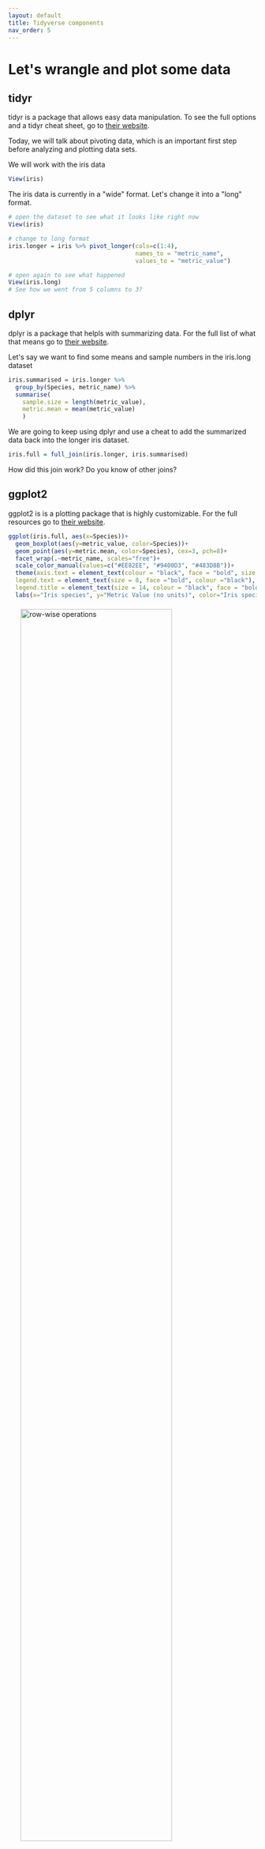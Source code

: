 ```yaml
---
layout: default
title: Tidyverse components
nav_order: 5
---
```


# Let's wrangle and plot some data

## tidyr

tidyr is a package that allows easy data manipulation. To see the full options and a tidyr cheat sheet, go to <a href="https://tidyr.tidyverse.org" target="_blank">their website</a>.

Today, we will talk about pivoting data, which is an important first step before analyzing and plotting data sets.

We will work with the iris data

``` r
View(iris)
```

The iris data is currently in a "wide" format. Let's change it into a "long" format.  

``` r
# open the dataset to see what it looks like right now
View(iris)

# change to long format
iris.longer = iris %>% pivot_longer(cols=c(1:4), 
                                    names_to = "metric_name",
                                    values_to = "metric_value")

# open again to see what happened
View(iris.long)
# See how we went from 5 columns to 3?
```



## dplyr

dplyr is a package that helpls with summarizing data. For the full list of what that means go to <a href="https://dplyr.tidyverse.org" target="_blank">their website</a>. 

Let's say we want to find some means and sample numbers in the iris.long dataset

``` r
iris.summarised = iris.longer %>% 
  group_by(Species, metric_name) %>%
  summarise(
    sample.size = length(metric_value),
    metric.mean = mean(metric_value) 
    )
```

We are going to keep using dplyr and use a cheat to add the summarized data back into the longer iris dataset.

``` r
iris.full = full_join(iris.longer, iris.summarised)
```

How did this join work? Do you know of other joins?

## ggplot2

ggplot2 is is a plotting package that is highly customizable. For the full resources go to <a href="https://ggplot2.tidyverse.org" target="_blank">their website</a>. 

``` r
ggplot(iris.full, aes(x=Species))+
  geom_boxplot(aes(y=metric_value, color=Species))+
  geom_point(aes(y=metric.mean, color=Species), cex=3, pch=8)+
  facet_wrap(.~metric_name, scales="free")+
  scale_color_manual(values=c("#EE82EE", "#9400D3", "#483D8B"))+
  theme(axis.text = element_text(colour = "black", face = "bold", size = 12),
  legend.text = element_text(size = 8, face ="bold", colour ="black"),
  legend.title = element_text(size = 14, colour = "black", face = "bold"))+
  labs(x="Iris species", y="Metric Value (no units)", color="Iris species")
```

<div style="margin-left: 5%; margin-top: 20px; margin-bottom: 40px">
<img src="images/iris_plot.png" alt="row-wise operations" width="80%"/>
</div>


Spend the next 5 minutes removing and editing parts of this plot code to figure out what they do. Note down errors that you get and we can discuss them as a group!

## stringr and lubridate

<strong>stringr</strong> is a package that let's you easily manipulate character data. For the full resources go to <a href="https://stringr.tidyverse.org" target="_blank">their website</a>. 

<strong>lubridate</strong> is meant to help R users format date and time data, which are actually a huge pain to work with in R. lubridate even lets you deal with extra annoying things, like daylights savings time in your multi-year datasets. For the full resources go to <a href="https://lubridate.tidyverse.org" target="_blank">their website</a>. 

Today, we are not exploring dates and times, but we are using the character vector manipulation part of lubridate. 

There are many reasons you may want to manipulate characters in your dataset. Some of them are more on the data formatting side, while others are to extract parts of your data for further manipulation or analysis. We will go over both now.

## stringr
### Data formatting (string)

Let's say we want to change the names of the iris species in our dataset to include the full common name of the iris.

``` r
iris$Species=str_replace(iris$Species, # to the Species column in the iris dataframe
            "virginica", # find the pattern "virginica"
            "Virginia blueflag") # replace the pattern "virginica" with "Virginia blueflag"
```

Repeat this activity with the *setosa* iris in the iris dataset (answer below)

``` r
iris$Species=str_replace(iris$Species, 
            "setosa", 
            "bristle-pointed iris")
```

Let's do the same thing, but with the example that comes up when you type `?str_replace` in the R console.

``` r
fruits <- c("one apple", "two pears", "three bananas")
str_replace(fruits, # in fruits
            "[aeiou]", # find any of these letters
            "-") # replace the letters in the [] above with 
```

What differences in structure within the `str_replace` function do you notice between this example and the example we just ran through with the iris data? Hint, **iris** is a *dataframe* and **fruits** is a *vector.*

### Data extracting (stringr)

The changes we just made to the iris dataset names are cute, but they are too long. Let's use `str_sub` to extract the first 3 characters of the species name.

``` r
iris$Species.Short = str_sub(iris$Species,
                             start=1,
                             end=3)
```

Why might we want to do this? Lets say you have long strings of letters, like a DNA sequence. R only likes to match perfect matches to each other. Matching partial matches is hard, but R does have ways of doing this.

Let's pretend you have two datasets of DNA sequences, each with DNA sequences in them. Dataset 1, has sequences that are 74 letters (base pairs) long. Dataset 2, has sequences that are 32 letters long.

You know that many of these sequences are actually from the same organism, but R will not merge the 74 letter long sequences with the 32 letter long ones, because they are different lengths, so they can not be perfect matches by definition.

If we have an expectation that the 32 letter long sequences (yellow highlighted part) match the 74 letter long sequences (all the letters) starting at letter 27/74 up to 58/74 (see image below ehere yellow is the overlap region), we can use `str_sub` to only keep the region of the 74 letter long sequence that should match the 32 letter long sequence.

![](images/dna.png)

``` r
## make 74 letter DNA sequence vector
seq74 = c("atgctgttcgactgatgctttgactgactgtatctacgggtatgtaataagcttatgactgactgtatctgtct",
"atgctgttcgactgatgctttgactgactgtatctaccggtatgtaataagcttatgactgactgtatctgtct",
"atgctgttcgactgatgctttgactgaccgtatctacgggtatgtaataagcttatgactgactgtatctgtct",
"atgctgttcgactgatgctttgactgactgtatctacttgtatgtaataagcttatgactgactgtatctgtct",
"atgctgttcgactgatgctttgactgactgtatctacttctatgtaataagcttatgactgactgtatctgtct",
"atgctgttcgactgatgctttgactgactatatctacttgtatgtaataagcttatgactgactgtatctgtct")

## can you tell which of these matches the 32 letter sequence?
seq32 = c("actgtatctacgggtatgtaataagcttatga",
"actgtatctacgggtatgtattaagcttatga",
"actgtatctacgcgtatgtaataagcttatga")
```

With one sequence you can just use the search function (CTRL+f or CMD+f) but pretend you had hundreds of these. You need to do this another way.

For the sake of learning, let's see if we can merge these vectors without using `str_sub` to get the to be the same length. We are will use **lubridate**, with the function `intersect`.

``` r
sequences.that.match = intersect(seq74, seq32)
## no matches!! 
```

Now that we confirmed that the sequences need to be the same length to merge, let's format them with `str_sub`. 

``` r
seq74trim = str_sub(seq74,
                    start=27,
                    end=58)
```

Running `str_sub` created a new vector that will be able to merge with the shorter sequences because they will be the same length, so you can have perfect macthes.

``` r
sequences.that.match = intersect(seq74trim, seq32)
## 1 match now that the sequences are the same length!
```

The point of this example is to show why `str_sub` is different from `str_replace`:  
`str_sub` **counts** to extract information.  
`str_replace` looks for **perfect matches** and does something with those perfect matches.

In situations where you have different string of letters (like in many DNA sequences), using perfect matches to extract a subset of your data for further analysis, like merging with other DNA sequences, is not possible because it is not reasonable to type out hundreds of sequences manually and look for matches that way.


## What is a pipe? 

You will notice in our very first example we used the `%>%` symbol. This is called a pipe operator and it is part of the **magrittr** package. It is used through the tidyverse to string many operations together.

The library has <a href="https://ubc-library-rc.github.io/data-manipulation-dplyr/content/pipe.html" target="_blank">another workshop</a>, where we go over the pipe operator more in detail.

R has built in keyboard shortcuts (CMD+Shift+M for MAC; CTRL+Shift+M for PC) to get the pipe operator instead of actually typing out % > % every time. 


